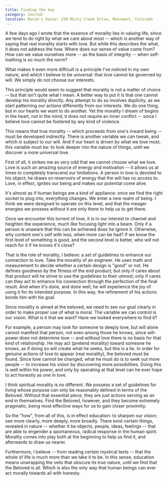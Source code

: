```yaml
---
title: Finding the key
category: Journal
location: Nasim's house: 239 Misty Creek Drive, Monument, Colorado
---
```


A few days ago I wrote that the essence of morality lies in valuing
life, since we tend to do right by what we care about most -- which is
another way of saying that real morality starts with love.  But while
this describes the what, it does not address the how.  Where does our
sense of value come from?  How can we value ourselves more -- as the
basis of integrity -- when self-loathing is so much the norm?

What makes it even more difficult is a principle I've noticed in my own
nature, and which I believe to be universal: that love cannot be
governed by will.  We simply do not choose our interests.

This principle would seem to suggest that morality is not a matter of
choice -- but that isn't quite what I mean.  A better way to put it is
that one cannot develop his morality directly.  Any attempt to do so
involves duplicity, as we start patterning our actions differently from
our interests.  We do one thing, but in our hearts we want to do
another.  Yet the morality I dream of begins in the heart, not in the
mind; it does not require an inner conflict -- since I believe love
cannot be fostered by any kind of violence.

This means that true morality -- which proceeds from one's inward being
-- must be developed indirectly.  There is another variable we *can*
tweak, and which *is* subject to our will.  And if our heart is driven by
what we love most, this variable must be: to look deeper into the nature
of things, until we discover a more universal love.

First of all, it strikes me as very odd that we cannot choose what we
love.  Love is such an amazing source of energy and motivation -- it
allows us at times to completely transcend our limitations.  A person in
love is devoted to his object; he draws on reservoirs of energy that the
will has no access to.  Love, in effect, ignites our being and makes our
potential come alive.

It's almost as if human beings are a kind of appliance: once we find the
right socket to plug into, everything changes.  We enter a new realm of
being.  I think we were designed to operate on this level, and that the
meager energies we possess without it are only there to help us to get
there.

Once we encounter this torrent of love, it is in our interest to channel
and heighten the experience, much like focusing light into a beam.  Only
if a person is unaware that this can be achieved does he ignore it.
Otherwise, why content one's self with less, when more can be had?  If
we know the first level of something is good, and the second level is
better, who will not reach for it if he knows it's close?

That is the role of morality, I believe: a set of guidelines to enhance
our connection to love.  Take the morality of an engineer.  He uses math
and measurement to decide whether a certain design is "good" or not.  He
defines goodness by the fitness of the end product; but only if cares
about that product will he strive to use the guidelines to their utmost;
only if cares can they act to enhance his connection through the
perfection of the final result.  And when it's done, and done well, he
will experience the joy of using it for its intended purpose.  In this
way, the refinement of his actions bonds him with his goal.

Since morality is aimed at the beloved, we need to see our goal clearly
in order to make proper use of what is moral.  The variable we can
control is our vision.  What is it that we want?  Have we looked
everywhere to find it?

For example, a person may look for someone to deeply love, but will
alone cannot manifest that person, not even among those he knows, since
will-power does not determine love -- and without love there is no basis
for that kind of relationship.  He may act (pretend morality) toward
someone he knows, as if doing so will create what he seeks, but this is
a lie.  In order for genuine actions of love to appear (real morality),
the beloved must be found.  Since love cannot be changed, what he must
do is to seek out more people -- to increase his vision by discovering
more possibilities.  Doing this is well within his power, and only by
operating at that level can he ever hope to act honestly as one in love.

I think spiritual morality is no different.  We possess a set of
guidelines for living whose purpose can only be reasonably defined in
terms of the Beloved.  Without that essential piece, they are just
actions serving as an end in themselves.  Find the Beloved, however, and
they become extremely pragmatic, being most effective ways for us to
gain closer proximity.

So the "how", from all of this, is in effect education: to sharpen our
vision; see more clearly, more deeply, more broadly.  There exist
certain things, revealed in nature -- whether it be objects, people,
ideas, feelings -- that are able to engender a spontaneous, radical
response in the human spirit.  Morality comes into play both at the
beginning to help us find it, and afterwards to draw us nearer.

Furthermore, I believe -- from reading certain mystical texts -- that
the whole of life is much more than we take it to be.  In this sense,
education means unwrapping the veils that obscure its true nature, until
we find that the Beloved is all.  Which is also the only way that human
beings can ever act morally towards all with honesty.


